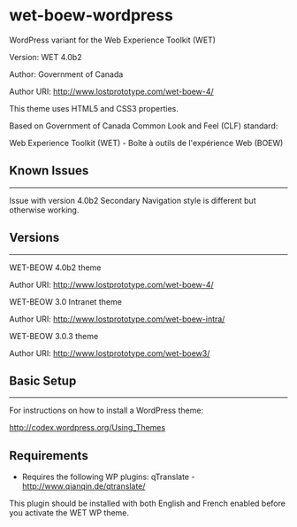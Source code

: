 wet-boew-wordpress
==================

WordPress variant for the Web Experience Toolkit (WET)

Version: WET 4.0b2

Author: Government of Canada

Author URI: http://www.lostprototype.com/wet-boew-4/

This theme uses HTML5 and CSS3 properties.

Based on Government of Canada Common Look and Feel (CLF) standard:

Web Experience Toolkit (WET) - Boîte à outils de l'expérience Web (BOEW)

## Known Issues
---------------------------------

Issue with version 4.0b2
Secondary Navigation style is different but otherwise working.

## Versions
---------------------------------

WET-BEOW 4.0b2 theme

Author URI: http://www.lostprototype.com/wet-boew-4/

WET-BEOW 3.0 Intranet theme

Author URI: http://www.lostprototype.com/wet-boew-intra/

WET-BEOW 3.0.3 theme

Author URI: http://www.lostprototype.com/wet-boew3/


## Basic Setup
---------------------------------

For instructions on how to install a WordPress theme:

http://codex.wordpress.org/Using_Themes

## Requirements

- Requires the following WP plugins:
qTranslate - http://www.qianqin.de/qtranslate/

This plugin should be installed with both English and French enabled before you activate the WET WP theme.

